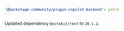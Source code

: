 ```yaml
---
'@backstage-community/plugin-copilot-backend': patch
---
```


Updated dependency `@octokit/rest` to `20.1.2`.
